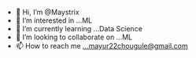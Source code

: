 - 👋 Hi, I’m @Maystrix
- 👀 I’m interested in ...ML  
- 🌱 I’m currently learning ...Data Science
- 💞️ I’m looking to collaborate on ...ML
- 📫 How to reach me ...mayur22chougule@gmail.com

<!---
Maystrix/Maystrix is a ✨ special ✨ repository because its `README.md` (this file) appears on your GitHub profile.
You can click the Preview link to take a look at your changes.
--->
